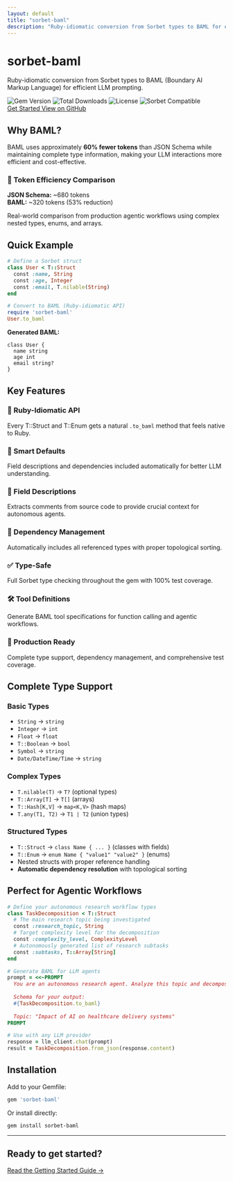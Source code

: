 ```yaml
---
layout: default
title: "sorbet-baml"
description: "Ruby-idiomatic conversion from Sorbet types to BAML for efficient LLM prompting. 60% fewer tokens than JSON Schema while maintaining complete type information."
---
```


<div class="text-center mb-12">
  <h1 class="text-4xl font-bold text-gray-900 mb-4">sorbet-baml</h1>
  <p class="text-xl text-gray-600 max-w-3xl mx-auto">
    Ruby-idiomatic conversion from Sorbet types to BAML (Boundary AI Markup Language) for efficient LLM prompting.
  </p>
  
  <div class="flex flex-wrap justify-center gap-4 mt-8">
    <img src="https://img.shields.io/gem/v/sorbet-baml" alt="Gem Version" />
    <img src="https://img.shields.io/gem/dt/sorbet-baml" alt="Total Downloads" />
    <img src="https://img.shields.io/github/license/vicentereig/sorbet-baml" alt="License" />
    <img src="https://img.shields.io/badge/Sorbet-compatible-blue" alt="Sorbet Compatible" />
  </div>
  
  <div class="flex flex-wrap justify-center gap-4 mt-6">
    <a href="/sorbet-baml/getting-started/" class="bg-blue-600 text-white px-6 py-3 rounded-lg font-medium hover:bg-blue-700 transition-colors">
      Get Started
    </a>
    <a href="https://github.com/vicentereig/sorbet-baml" class="bg-gray-100 text-gray-700 px-6 py-3 rounded-lg font-medium hover:bg-gray-200 transition-colors">
      View on GitHub
    </a>
  </div>
</div>

## Why BAML?

BAML uses approximately **60% fewer tokens** than JSON Schema while maintaining complete type information, making your LLM interactions more efficient and cost-effective.

<div class="bg-blue-50 border border-blue-200 rounded-lg p-6 my-8">
  <h3 class="text-lg font-semibold text-blue-900 mb-3">🚀 Token Efficiency Comparison</h3>
  <div class="grid grid-cols-1 md:grid-cols-2 gap-4">
    <div>
      <strong>JSON Schema:</strong> ~680 tokens
    </div>
    <div>
      <strong>BAML:</strong> ~320 tokens <span class="text-blue-600 font-semibold">(53% reduction)</span>
    </div>
  </div>
  <p class="text-blue-800 mt-3">
    Real-world comparison from production agentic workflows using complex nested types, enums, and arrays.
  </p>
</div>

## Quick Example

```ruby
# Define a Sorbet struct
class User < T::Struct
  const :name, String
  const :age, Integer
  const :email, T.nilable(String)
end

# Convert to BAML (Ruby-idiomatic API)
require 'sorbet-baml'
User.to_baml
```

**Generated BAML:**
```baml
class User {
  name string
  age int
  email string?
}
```

## Key Features

<div class="grid grid-cols-1 md:grid-cols-2 lg:grid-cols-3 gap-6 my-8">
  <div class="bg-white p-6 rounded-lg border border-gray-200">
    <h3 class="font-semibold text-gray-900 mb-2">🎯 Ruby-Idiomatic API</h3>
    <p class="text-gray-600">Every T::Struct and T::Enum gets a natural <code>.to_baml</code> method that feels native to Ruby.</p>
  </div>
  
  <div class="bg-white p-6 rounded-lg border border-gray-200">
    <h3 class="font-semibold text-gray-900 mb-2">🧠 Smart Defaults</h3>
    <p class="text-gray-600">Field descriptions and dependencies included automatically for better LLM understanding.</p>
  </div>
  
  <div class="bg-white p-6 rounded-lg border border-gray-200">
    <h3 class="font-semibold text-gray-900 mb-2">📝 Field Descriptions</h3>
    <p class="text-gray-600">Extracts comments from source code to provide crucial context for autonomous agents.</p>
  </div>
  
  <div class="bg-white p-6 rounded-lg border border-gray-200">
    <h3 class="font-semibold text-gray-900 mb-2">🔗 Dependency Management</h3>
    <p class="text-gray-600">Automatically includes all referenced types with proper topological sorting.</p>
  </div>
  
  <div class="bg-white p-6 rounded-lg border border-gray-200">
    <h3 class="font-semibold text-gray-900 mb-2">✅ Type-Safe</h3>
    <p class="text-gray-600">Full Sorbet type checking throughout the gem with 100% test coverage.</p>
  </div>
  
  <div class="bg-white p-6 rounded-lg border border-gray-200">
    <h3 class="font-semibold text-gray-900 mb-2">🛠️ Tool Definitions</h3>
    <p class="text-gray-600">Generate BAML tool specifications for function calling and agentic workflows.</p>
  </div>
  
  <div class="bg-white p-6 rounded-lg border border-gray-200">
    <h3 class="font-semibold text-gray-900 mb-2">🏁 Production Ready</h3>
    <p class="text-gray-600">Complete type support, dependency management, and comprehensive test coverage.</p>
  </div>
</div>

## Complete Type Support

### Basic Types
- `String` → `string`
- `Integer` → `int` 
- `Float` → `float`
- `T::Boolean` → `bool`
- `Symbol` → `string`
- `Date/DateTime/Time` → `string`

### Complex Types
- `T.nilable(T)` → `T?` (optional types)
- `T::Array[T]` → `T[]` (arrays)
- `T::Hash[K,V]` → `map<K,V>` (hash maps)
- `T.any(T1, T2)` → `T1 | T2` (union types)

### Structured Types
- `T::Struct` → `class Name { ... }` (classes with fields)
- `T::Enum` → `enum Name { "value1" "value2" }` (enums)
- Nested structs with proper reference handling
- **Automatic dependency resolution** with topological sorting

## Perfect for Agentic Workflows

```ruby
# Define your autonomous research workflow types
class TaskDecomposition < T::Struct
  # The main research topic being investigated
  const :research_topic, String
  # Target complexity level for the decomposition
  const :complexity_level, ComplexityLevel
  # Autonomously generated list of research subtasks
  const :subtasks, T::Array[String]
end

# Generate BAML for LLM agents
prompt = <<~PROMPT
  You are an autonomous research agent. Analyze this topic and decompose it.
  
  Schema for your output:
  #{TaskDecomposition.to_baml}
  
  Topic: "Impact of AI on healthcare delivery systems"
PROMPT

# Use with any LLM provider
response = llm_client.chat(prompt)
result = TaskDecomposition.from_json(response.content)
```

## Installation

Add to your Gemfile:

```ruby
gem 'sorbet-baml'
```

Or install directly:

```bash
gem install sorbet-baml
```

---

<div class="text-center mt-12">
  <h2 class="text-2xl font-bold text-gray-900 mb-4">Ready to get started?</h2>
  <a href="/sorbet-baml/getting-started/" class="bg-blue-600 text-white px-8 py-3 rounded-lg font-medium hover:bg-blue-700 transition-colors inline-block">
    Read the Getting Started Guide →
  </a>
</div>
